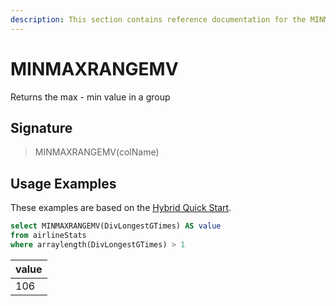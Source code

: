 ```yaml
---
description: This section contains reference documentation for the MINMAXRANGEMV function.
---
```


# MINMAXRANGEMV

Returns the max - min value in a group

## Signature

> MINMAXRANGEMV(colName)

## Usage Examples

These examples are based on the [Hybrid Quick Start](../../basics/getting-started/quick-start.md#hybrid).

```sql
select MINMAXRANGEMV(DivLongestGTimes) AS value
from airlineStats 
where arraylength(DivLongestGTimes) > 1
```

| value   | 
| ------------- |
| 106 | 
